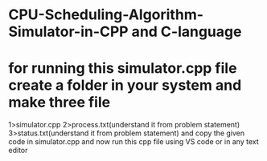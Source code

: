 # CPU-Scheduling-Algorithm-Simulator-in-CPP and C-language
# for running this simulator.cpp file create a folder in your system and make three file
1>simulator.cpp
2>process.txt(understand it from problem statement)
3>status.txt(understand it from problem statement)
and copy the given code in simulator.cpp
and now run this cpp file using VS code or in any text editor
